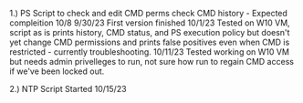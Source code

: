 1.) PS Script to check and edit CMD perms check CMD history - Expected compleition 10/8 
9/30/23
First version finished
10/1/23
Tested on W10 VM, script as is prints history, CMD status, and PS execution policy but doesn't yet change CMD permissions and prints false positives even when CMD is restricted - currently troubleshooting.
10/11/23
Tested working on W10 VM but needs admin privelleges to run, not sure how run to regain CMD access if we've been locked out. 


2.) NTP Script
Started 10/15/23
